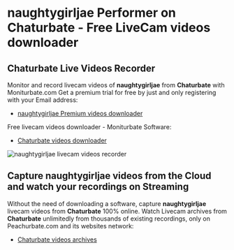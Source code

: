 # naughtygirljae Performer on Chaturbate - Free LiveCam videos downloader

## Chaturbate Live Videos Recorder

Monitor and record livecam videos of **naughtygirljae** from **Chaturbate** with Moniturbate.com
Get a premium trial for free by just and only registering with your Email address:
* [naughtygirljae Premium videos downloader](https://moniturbate.com/request-demo-licence-key.html)

Free livecam videos downloader - Moniturbate Software:
* [Chaturbate videos downloader](https://moniturbate.com/moniturbate-download-software.html)

![naughtygirljae livecam videos recorder](https://peachurnet.com/templates/moniturbate-software.png)


## Capture naughtygirljae videos from the Cloud and watch your recordings on Streaming

Without the need of downloading a software, capture **naughtygirljae** livecam videos from **Chaturbate** 100% online.
Watch Livecam archives from **Chaturbate** unlimitedly from thousands of existing recordings, only on Peachurbate.com and its websites network:
* [Chaturbate videos archives](https://peachurnet.com/)